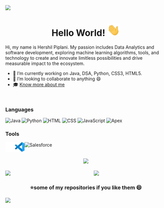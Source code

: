 ![](https://raw.githubusercontent.com/halfrost/halfrost/master/icons/header_.png)

 <h1 align="center">Hello World! <img src="https://raw.githubusercontent.com/ABSphreak/ABSphreak/master/gifs/Hi.gif" width="40px"></h1>
 

<p> Hi, my name is Hershil Piplani. My passion includes Data Analytics and software development, exploring machine learning algorithms, tools, and technology to create and innovate limitless possibilities and drive measurable impact to the ecosystem.</p>

- 🔭 I’m currently working on Java, DSA, Python, CSS3, HTML5.
- 👯 I’m looking to collaborate to anything 😄
- 🎓 [Know more about me](https://herkura.is-a.dev/) 

<br/>

 ### Languages
 ![Java](https://img.shields.io/badge/-Java-333333?style=flat&logo=java)
 ![Python](https://img.shields.io/badge/-Python-333333?style=flat&logo=python)
 ![HTML](https://img.shields.io/badge/-HTML-333333?style=flat&logo=HTML5)
 ![CSS](https://img.shields.io/badge/-CSS-333333?style=flat&logo=CSS3&logoColor=1572B6)
 ![JavaScript](https://img.shields.io/badge/-JAVASCRIPT-333333?style=flat&logo=JAVASCRIPT)
 ![Apex](https://camo.githubusercontent.com/c9282fbf2ff6598c044b803c0be3288d3f17f7ad86515498c9864be9f7e8d137/68747470733a2f2f696d672e736869656c64732e696f2f62616467652f4f5241434c452d415045582d737563636573732e737667)
 
 ### Tools
 <img align="left" alt="GitHub" width="30px" src="https://github.com/Aakarsh-B/trying-repos/blob/master/github.svg" />
 <img align="left" alt="Visual Studio Code" width="30px" src="https://raw.githubusercontent.com/github/explore/80688e429a7d4ef2fca1e82350fe8e3517d3494d/topics/visual-studio-code/visual-studio-code.png" />
 <img alt="Salesforce" width="60px" src = "https://camo.githubusercontent.com/ad3547ec57ee5877eef636f40cd104da8bbc39f4fa2acb9697d2c55663311b1f/68747470733a2f2f6c6f67696e2e73616c6573666f7263652e636f6d2f696d672f6c6f676f3139302e706e67"/>
</br>

<h2 align="center"><img src="https://raw.githubusercontent.com/onimur/.github/master/.resources/git-header.svg" width="30%"></h2>
<img src = "https://github-readme-streak-stats.herokuapp.com?user=herkura&theme=gotham" width = "45%" align = "right"></img>
<img src = "https://github-readme-stats.vercel.app/api?username=herkura&theme=gotham&show_icons=true" width = "45%"></img>
<br>
<h3 align="center">⭐some of my repositories if you like them 😄</h3>
<img src="https://visitor-badge.laobi.icu/badge?page_id=herkura"></img>




